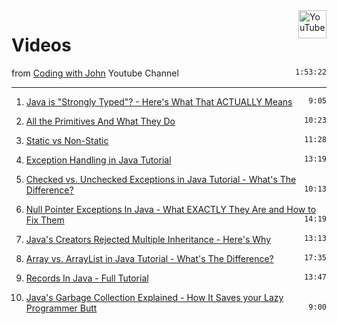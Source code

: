 <img src="/images/YouTube_social_white_square.svg" alt="YouTube" style="width: 45px;" class="droite">

# Videos

<style>
.droite {
    float:right;
}
</style>


from [Coding with John](https://www.youtube.com/@CodingWithJohn) Youtube Channel <code class="droite">1:53:22</code>

<hr>

1. [Java is "Strongly Typed"? - Here's What That ACTUALLY Means](https://youtu.be/qJr1PjTt2S8) <code class="droite">9:05</code>

1. [All the Primitives And What They Do](https://youtu.be/WQ7mvQFSmYc) <code class="droite">10:23</code>

1. [Static vs Non-Static](https://youtu.be/-Y67pdWHr9Y) <code class="droite">11:28</code> 

1. [Exception Handling in Java Tutorial](https://youtu.be/1XAfapkBQjk) <code class="droite">13:19</code>

1. [Checked vs. Unchecked Exceptions in Java Tutorial - What's The Difference?](https://youtu.be/bCPClyGsVhc) <code class="droite">10:13</code>

1. [Null Pointer Exceptions In Java - What EXACTLY They Are and How to Fix Them](https://youtu.be/lm72_HCd17s) <code class="droite">14:19</code>

1. [Java's Creators Rejected Multiple Inheritance - Here's Why](https://youtu.be/1-JBFJ8Xar0) <code class="droite">13:13</code> 

1. [Array vs. ArrayList in Java Tutorial - What's The Difference?](https://youtu.be/NbYgm0r7u6o) <code class="droite">17:35</code>

1. [Records In Java - Full Tutorial](https://youtu.be/gJ9DYC-jswo) <code class="droite">13:47</code>

1. [Java's Garbage Collection Explained - How It Saves your Lazy Programmer Butt](https://youtu.be/Mlbyft_MFYM) <code class="droite">9:00</code>

